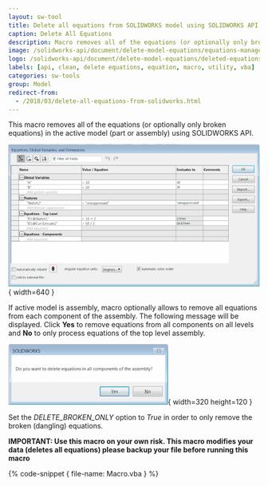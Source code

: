 ```yaml
---
layout: sw-tool
title: Delete all equations from SOLIDWORKS model using SOLIDWORKS API
caption: Delete All Equations
description: Macro removes all of the equations (or optionally only broken equations) in the active model (part or assembly)
image: /solidworks-api/document/delete-model-equations/equations-manager.png
logo: /solidworks-api/document/delete-model-equations/deleted-equations.svg
labels: [api, clean, delete equations, equation, macro, utility, vba]
categories: sw-tools
group: Model
redirect-from:
  - /2018/03/delete-all-equations-from-solidworks.html
---
```

This macro removes all of the equations (or optionally only broken equations) in the active model (part or assembly) using SOLIDWORKS API.

![Equations Manager dialog](equations-manager.png){ width=640 }

If active model is assembly, macro optionally allows to remove all equations from each component of the assembly. The following message will be displayed. Click **Yes** to remove equations from all components on all levels and **No** to only process equations of the top level assembly.

![Macro option to delete equations in the assembly components](delete-comps.png){ width=320 height=120 }

Set the *DELETE_BROKEN_ONLY* option to *True* in order to only remove the broken (dangling) equations.

**IMPORTANT: Use this macro on your own risk. This macro modifies your data (deletes all equations) please backup your file before running this macro**

{% code-snippet { file-name: Macro.vba } %}
